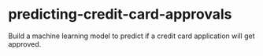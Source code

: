 # predicting-credit-card-approvals
Build a machine learning model to predict if a credit card application will get approved.
